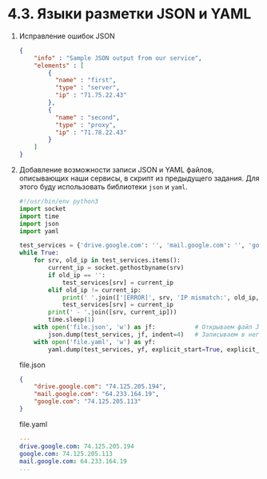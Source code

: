 # 4.3. Языки разметки JSON и YAML  
1. Исправление ошибок JSON
    ```json
    {
        "info" : "Sample JSON output from our service",
        "elements" : [
            {
              "name" : "first",
              "type" : "server",
              "ip" : "71.75.22.43"
            },
            {
              "name" : "second",
              "type" : "proxy",
              "ip" : "71.78.22.43"
            }
        ]
    }
    ```
2. Добавление возможности записи JSON и YAML файлов, описывающих наши сервисы, в скрипт из предыдущего задания. Для этого буду использовать библиотеки `json` и `yaml`.  
   ```python
   #!/usr/bin/env python3
   import socket
   import time
   import json
   import yaml
   
   test_services = {'drive.google.com': '', 'mail.google.com': '', 'google.com': ''}
   while True:
       for srv, old_ip in test_services.items():
           current_ip = socket.gethostbyname(srv)
           if old_ip == '':
               test_services[srv] = current_ip
           elif old_ip != current_ip:
               print(' '.join(['[ERROR]', srv, 'IP mismatch:', old_ip, current_ip]))
               test_services[srv] = current_ip
           print(' - '.join([srv, current_ip]))
           time.sleep(1)
       with open('file.json', 'w') as jf:           # Открываем файл JSON на запись
           json.dump(test_services, jf, indent=4)   # Записываем в него dict в формате JSON
       with open('file.yaml', 'w') as yf:                                           # Открываем на запись YAML
           yaml.dump(test_services, yf, explicit_start=True, explicit_end=True)     # Пишем тот же dict в YAML
   ```
   file.json
   ```json
   {
       "drive.google.com": "74.125.205.194",
       "mail.google.com": "64.233.164.19",
       "google.com": "74.125.205.113"
   }
   ```
   file.yaml
   ```yaml
   ---
   drive.google.com: 74.125.205.194
   google.com: 74.125.205.113
   mail.google.com: 64.233.164.19
   ...
   ```
